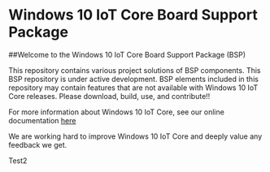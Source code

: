 Windows 10 IoT Core Board Support Package
==============

##Welcome to the Windows 10 IoT Core Board Support Package (BSP)

This repository contains various project solutions of BSP components. This BSP repository is under active development. BSP elements included in this repository may contain features that are not available with Windows 10 IoT Core releases. Please download, build, use, and contribute!!

For more information about Windows 10 IoT Core, see our online documentation [here](http://windowsondevices.com)

We are working hard to improve Windows 10 IoT Core and deeply value any feedback we get.  

Test2
